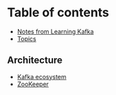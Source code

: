 # Table of contents

* [Notes from Learning Kafka](README.md)
* [Topics](topics.md)

## Architecture <a id="architecture-1"></a>

* [Kafka ecosystem](architecture-1/kafka.md)
* [ZooKeeper](architecture-1/zookeeper.md)

